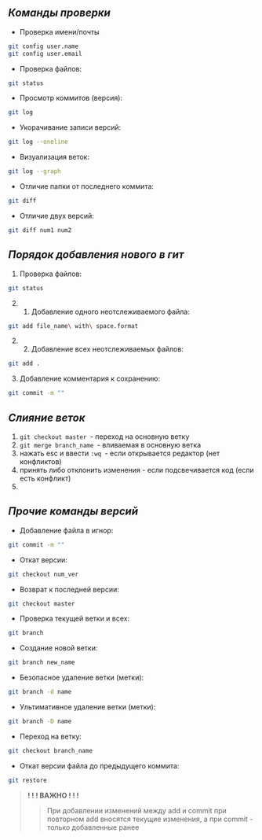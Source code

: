 ## *Команды проверки*

* Проверка имени/почты
```sh
git config user.name
git config user.email
```

* Проверка файлов: 
```sh
git status
```

* Просмотр коммитов (версия): 
```sh
git log
```

* Укорачивание записи версий: 
```sh
git log --oneline
```

* Визуализация веток: 
```sh
git log --graph
```

* Отличие папки от последнего коммита: 
```sh
git diff
```

* Отличие двух версий: 
```sh
git diff num1 num2
```

## *Порядок добавления нового в гит*

1. Проверка файлов: 
```sh
git status
```

2. 1. Добавление одного неотслеживаемого файла: 
```sh
git add file_name\ with\ space.format
```

2. 2. Добавление всех неотслеживаемых файлов: 
```sh
git add .
```

3. Добавление комментария к сохранению: 
```sh
git commit -m ""
```

## *Слияние веток*

1. ```git checkout master ```- переход на основную ветку
2. ```git merge branch_name ```- вливаемая в основную ветка
3. нажать esc и ввести ```:wq ```- если открывается редактор (нет конфликтов)
4. принять либо отклонить изменения - если подсвечивается код (если есть конфликт)
5. 

## *Прочие команды версий*

* Добавление файла в игнор: 
```sh
git commit -m ""
```

* Откат версии: 
```sh
git checkout num_ver
```

* Возврат к последней версии: 
```sh
git checkout master
```

* Проверка текущей ветки и всех: 
```sh
git branch
```

* Создание новой ветки: 
```sh
git branch new_name
```

* Безопасное удаление ветки (метки): 
```sh
git branch -d name
```

* Ультимативное удаление ветки (метки): 
```sh
git branch -D name
```

* Переход на ветку: 
```sh
git checkout branch_name
```

* Откат версии файла до предыдущего коммита: 

```sh
git restore
```

>**! ! ! ВАЖНО ! ! !**
>>При добавлении изменений между add и commit при
повторном add вносятся текущие изменения, а при
commit - только добавленные ранее

